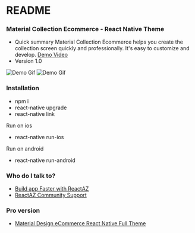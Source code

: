 # README #


### Material Collection Ecommerce - React Native Theme ###

* Quick summary
Material Collection Ecommerce helps you create the collection screen quickly and professionally. It's easy to customize and develop. [Demo Video](https://www.youtube.com/watch?v=bvAij4A8EAw)
* Version 1.0

![Demo Gif](http://g.recordit.co/28yCIsoseq.gif)
![Demo Gif](http://g.recordit.co/7YGR2Q8e9u.gif)

### Installation ###

* npm i
* react-native upgrade
* react-native link

Run on ios
* react-native run-ios

Run on android
* react-native run-android


### Who do I talk to? ###
* [Build app Faster with ReactAZ](https://reactaz.com/?utm_source=github&utm_medium=talk2pro_material_collection)
* [ReactAZ Community Support](https://support.reactaz.com/?utm_source=github&utm_medium=talk2pro_material_collection)

### Pro version ###
* [Material Design eCommerce React Native Full Theme](https://reactaz.com/downloads/material-design-ecommerce-react-native-full-theme/?utm_source=github&utm_medium=free2pro_material_collection)
